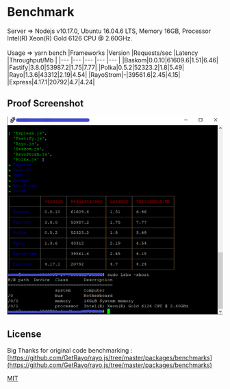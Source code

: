 # Benchmark
Server => Nodejs v10.17.0, Ubuntu 16.04.6 LTS, Memory 16GB, Processor Intel(R) Xeon(R) Gold 6126 CPU @ 2.60GHz.
<br></br>
Usage => yarn bench
|Frameworks |Version |Requests/sec |Latency |Throughput/Mb |
|--- |--- |--- |--- |--- |
|Baskom|0.0.10|61609.6|1.51|6.46|
|Fastify|3.8.0|53987.2|1.75|7.77|
|Polka|0.5.2|52323.2|1.8|5.49|
|Rayo|1.3.6|43312|2.19|4.54|
|RayoStrom|-|39561.6|2.45|4.15|
|Express|4.17.1|20792|4.7|4.24|

## Proof Screenshot
<img src="https://raw.githubusercontent.com/herudi/baskom/main/benchmark/screenshot-1.png" alt="imagestea" />

## License
Big Thanks for original code benchmarking : [https://github.com/GetRayo/rayo.js/tree/master/packages/benchmarks](https://github.com/GetRayo/rayo.js/tree/master/packages/benchmarks)

[MIT](https://github.com/GetRayo/rayo.js/blob/master/LICENSE)
